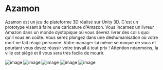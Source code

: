 # Azamon
Azamon est un jeu de plateforme 3D réalisé sur Unity 3D. C'est un prototype visant à faire une caricature d'Amazon.
Vous incarnez un livreur Amazon dans un monde dystopique où vous devrez livrer des colis quoi qu'il vous en coûte. Vous serez plongez dans une déshumanisation où votre mort ne fait réagir personne. Votre manager lui même se moque de vous et pourtant vous devez réussir votre travail à tout prix !
Attention néanmoins, la ville est piégé et il vous sera très facile de mourir.

![image](https://user-images.githubusercontent.com/44360108/224548800-22222c1c-569c-49f2-b8ba-de5f6bd607c6.png)
![image](https://user-images.githubusercontent.com/44360108/224549655-dc87dd4c-6845-40f1-95e1-1806682d2190.png)
![image](https://user-images.githubusercontent.com/44360108/224549703-118f32a1-758b-4fa5-bc05-7e1f5099861b.png)
![image](https://user-images.githubusercontent.com/44360108/224549768-fbec2b73-8bc6-40b8-8540-45d8cddbfa9e.png)
![image](https://user-images.githubusercontent.com/44360108/224549793-9374e496-0951-473f-a70f-51bd7fe5bb6f.png)
